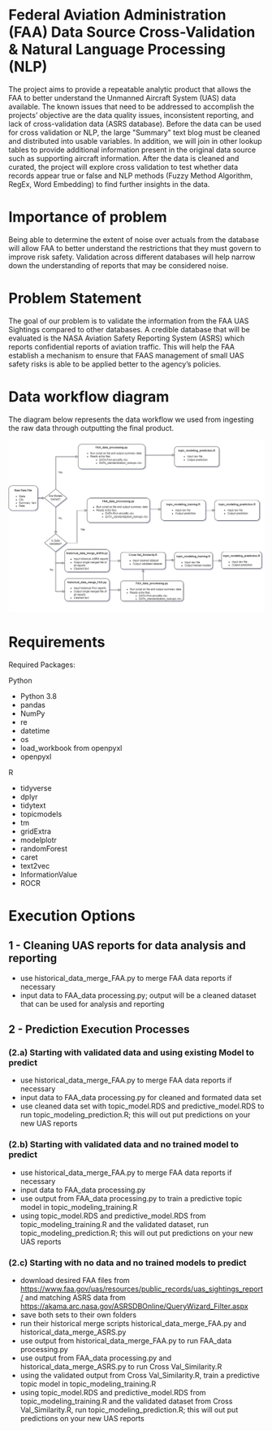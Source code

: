 # Federal Aviation Administration (FAA) Data Source Cross-Validation & Natural Language Processing (NLP)
The project aims to provide a repeatable analytic product that allows the FAA to better understand the Unmanned Aircraft System (UAS) data available. The known issues that need to be addressed to accomplish the projects’ objective are the data quality issues, inconsistent reporting, and lack of cross-validation data (ASRS database). Before the data can be used for cross validation or NLP, the large "Summary" text blog must be cleaned and distributed into usable variables. In addition, we will join in other lookup tables to provide additional information present in the original data source such as supporting aircraft information. After the data is cleaned and curated, the project will explore cross validation to test whether data records appear true or false and NLP methods (Fuzzy Method Algorithm, RegEx, Word Embedding) to find further insights in the data. 

# Importance of problem 
Being able to determine the extent of noise over actuals from the database will allow FAA to better understand the restrictions that they must govern to improve risk safety. Validation across different databases will help narrow down the understanding of reports that may be considered noise.

# Problem Statement 
The goal of our problem is to validate the information from the FAA UAS Sightings compared to other databases. A credible database that will be evaluated is the NASA Aviation Safety Reporting System (ASRS) which reports confidential reports of aviation traffic. This will help the FAA establish a mechanism to ensure that FAAS management of small UAS safety risks is able to be applied better to the agency’s policies.

# Data workflow diagram
The diagram below represents the data workflow we used from ingesting the raw data through outputting the final product.

![Workflow Diagram](https://github.com/jrainey4-GMU/GMU-DAEN-690-Team-Noise/blob/0a43aa42314a6dd60c0a38e644e42275d545184e/Workflow%20Diagram.png)


# Requirements
Required Packages:

 Python
* Python 3.8
* pandas
* NumPy
* re
* datetime
* os
* load_workbook from openpyxl
* openpyxl

R 
* tidyverse
* dplyr
* tidytext
* topicmodels
* tm
* gridExtra
* modelplotr
* randomForest
* caret
* text2vec
* InformationValue
* ROCR

# Execution Options
## 1 - Cleaning UAS reports for data analysis and reporting
* use historical_data_merge_FAA.py to merge FAA data reports if necessary
* input data to FAA_data processing.py; output will be a cleaned dataset that can be used for analysis and reporting

## 2 - Prediction Execution Processes
###   (2.a) Starting with validated data and using existing Model to predict
* use historical_data_merge_FAA.py to merge FAA data reports if necessary
* input data to FAA_data processing.py for cleaned and formated data set
* use cleaned data set with topic_model.RDS and predictive_model.RDS to run topic_modeling_prediction.R; this will out put predictions on your new UAS reports

###   (2.b) Starting with validated data and no trained model to predict
* use historical_data_merge_FAA.py to merge FAA data reports if necessary
* input data to FAA_data processing.py
* use output from FAA_data processing.py to train a predictive topic model in topic_modeling_training.R
* using topic_model.RDS and predictive_model.RDS from topic_modeling_training.R and the validated dataset, run topic_modeling_prediction.R; this will out put predictions on your new UAS reports

###   (2.c) Starting with no data and no trained models to predict
* download desired FAA files from https://www.faa.gov/uas/resources/public_records/uas_sightings_report/ and matching ASRS data from https://akama.arc.nasa.gov/ASRSDBOnline/QueryWizard_Filter.aspx
* save both sets to their own folders
* run their historical merge scripts historical_data_merge_FAA.py and historical_data_merge_ASRS.py
* use output from historical_data_merge_FAA.py to run FAA_data processing.py
* use output from FAA_data processing.py and historical_data_merge_ASRS.py to run Cross Val_Similarity.R
* using the validated output from Cross Val_Similarity.R, train a predictive topic model in topic_modeling_training.R
* using topic_model.RDS and predictive_model.RDS from topic_modeling_training.R and the validated dataset from Cross Val_Similarity.R, run topic_modeling_prediction.R; this will out put predictions on your new UAS reports



